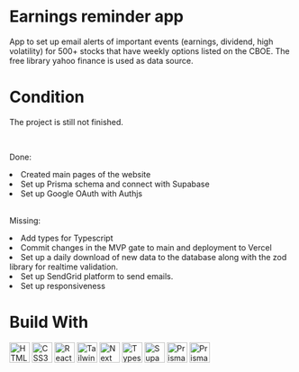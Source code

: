 # Earnings reminder app

<p>App to set up email alerts of important events (earnings, dividend, high volatility) for 500+ stocks that have weekly options listed on the CBOE. The free library yahoo finance is used as data source.
</p>

# Condition
<p>The project is still not finished.</p>
<br>
<p>Done:</p>
<li>Created main pages of the website</li>
<li>Set up Prisma schema and connect with Supabase</li>
<li>Set up Google OAuth with Authjs</li>
<br>
<p>Missing:</p>
<li>Add types for Typescript</li>
<li>Commit changes in the MVP gate to main and deployment to Vercel</li>
<li>Set up a daily download of new data to the database along with the zod library for realtime validation.</li>
<li>Set up SendGrid platform to send emails.</li>
<li>Set up responsiveness</li>

# Build With
<p align="left">
<a href="https://developer.mozilla.org/en-US/docs/Glossary/HTML5" target="_blank" rel="noreferrer"><img src="https://raw.githubusercontent.com/danielcranney/readme-generator/main/public/icons/skills/html5-colored.svg" width="36" height="36" alt="HTML5" /></a>
<a href="https://www.w3.org/TR/CSS/#css" target="_blank" rel="noreferrer"><img src="https://raw.githubusercontent.com/danielcranney/readme-generator/main/public/icons/skills/css3-colored.svg" width="36" height="36" alt="CSS3" /></a>
<a href="https://developer.mozilla.org/en-US/docs/Web/JavaScript" target="_blank" rel="noreferrer"><img src="https://raw.githubusercontent.com/danielcranney/readme-generator/main/public/icons/skills/react-colored.svg" width="36" height="36" alt="React" /></a>
<a href="https://tailwindcss.com" target="_blank" rel="noreferrer"><img src="https://raw.githubusercontent.com/danielcranney/readme-generator/main/public/icons/skills/tailwindcss-colored.svg" width="36" height="36" alt="Tailwind" /></a>
<a href="https://nextjs.org" target="_blank" rel="noreferrer"><img src="https://www.datocms-assets.com/98835/1684410508-image-7.png" width="36" height="36" alt="Next js" /></a>
<a href="https://www.typescriptlang.org" target="_blank" rel="noreferrer"><img src="https://upload.wikimedia.org/wikipedia/commons/thumb/4/4c/Typescript_logo_2020.svg/1200px-Typescript_logo_2020.svg.png" width="36" height="36" alt="Typescript" /></a>
<a href="https://supabase.com" target="black" rel="noreferrer"><img src="https://miro.medium.com/v2/resize:fit:1400/0*QzPzYLTNRX7p5Rsl" width="36" height="36" alt="Supabase" /></a>
<a href="https://www.prisma.io" target="black" rel="noreferrer"><img src="https://static-00.iconduck.com/assets.00/file-type-prisma-icon-1682x2048-yybmypz0.png" width="36" height="36" alt="Prisma Io" /></a>
<a href="https://www.prisma.io" target="black" rel="noreferrer"><img src="https://avatars.githubusercontent.com/u/67470890?s=280&v=4" width="36" height="36" alt="Prisma Io" /></a>


</p>
